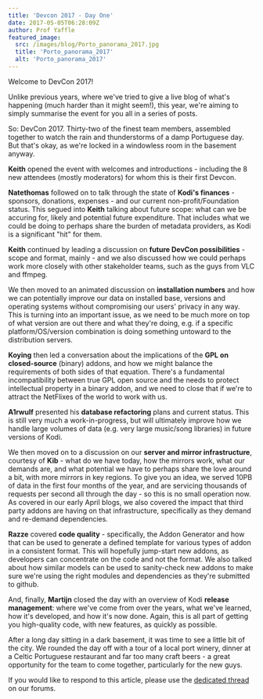 ```yaml
---
title: 'Devcon 2017 - Day One'
date: 2017-05-05T06:28:09Z
author: Prof Yaffle
featured_image:
  src: /images/blog/Porto_panorama_2017.jpg
  title: 'Porto_panorama_2017'
  alt: 'Porto_panorama_2017'
---
```

Welcome to DevCon 2017!

 Unlike previous years, where we've tried to give a live blog of what's happening (much harder than it might seem!), this year, we're aiming to simply summarise the event for you all in a series of posts.

 So: DevCon 2017. Thirty-two of the finest team members, assembled together to watch the rain and thunderstorms of a damp Portuguese day. But that's okay, as we're locked in a windowless room in the basement anyway.

 **Keith** opened the event with welcomes and introductions - including the 8 new attendees (mostly moderators) for whom this is their first Devcon.

 **Natethomas** followed on to talk through the state of **Kodi's finances** - sponsors, donations, expenses - and our current non-profit/Foundation status. This segued into **Keith** talking about future scope: what can we be accuring for, likely and potential future expenditure. That includes what we could be doing to perhaps share the burden of metadata providers, as Kodi is a significant "hit" for them.

 **Keith** continued by leading a discussion on **future DevCon possibilities** - scope and format, mainly - and we also discussed how we could perhaps work more closely with other stakeholder teams, such as the guys from VLC and ffmpeg.

 We then moved to an animated discussion on **installation numbers** and how we can potentially improve our data on installed base, versions and operating systems without compromising our users' privacy in any way. This is turning into an important issue, as we need to be much more on top of what version are out there and what they're doing, e.g. if a specific platform/OS/version combination is doing something untoward to the distribution servers.

 **Koying** then led a conversation about the implications of the **GPL on closed-source** (binary) addons, and how we might balance the requirements of both sides of that equation. There's a fundamental incompatibility between true GPL open source and the needs to protect intellectual property in a binary addon, and we need to close that if we're to attract the NetFlixes of the world to work with us.

 **A1rwulf** presented his **database refactoring** plans and current status. This is still very much a work-in-progress, but will ultimately improve how we handle large volumes of data (e.g. very large music/song libraries) in future versions of Kodi.

 We then moved on to a discussion on our **server and mirror infrastructure**, courtesy of **Kib** - what do we have today, how the mirrors work, what our demands are, and what potential we have to perhaps share the love around a bit, with more mirrors in key regions. To give you an idea, we served 10PB of data in the first four months of the year, and are servicing thousands of requests per second all through the day - so this is no small operation now. As covered in our early April blogs, we also covered the impact that third party addons are having on that infrastructure, specifically as they demand and re-demand dependencies.

 **Razze** covered **code quality** - specifically, the Addon Generator and how that can be used to generate a defined template for various types of addon in a consistent format. This will hopefully jump-start new addons, as developers can concentrate on the code and not the format. We also talked about how similar models can be used to sanity-check new addons to make sure we're using the right modules and dependencies as they're submitted to github.

 And, finally, **Martijn** closed the day with an overview of Kodi **release management**: where we've come from over the years, what we've learned, how it's developed, and how it's now done. Again, this is all part of getting you high-quality code, with new features, as quickly as possible.

 After a long day sitting in a dark basement, it was time to see a little bit of the city. We rounded the day off with a tour of a local port winery, dinner at a Celtic Portuguese restaurant and far too many craft beers - a great opportunity for the team to come together, particularly for the new guys.

 If you would like to respond to this article, please use the [dedicated thread](https://forum.kodi.tv/showthread.php?tid=313808) on our forums.

 